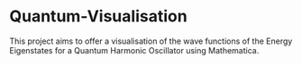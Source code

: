# Quantum-Visualisation
This project aims to offer a visualisation of the wave functions of the Energy Eigenstates for a Quantum Harmonic Oscillator using Mathematica. 
